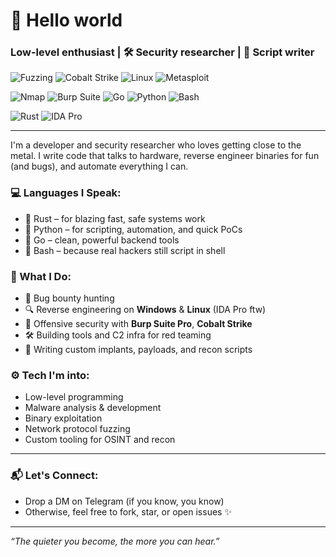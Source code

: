 # 👋 Hello world

###  Low-level enthusiast | 🛠️ Security researcher | 🐚 Script writer

![Fuzzing](https://img.shields.io/badge/Fuzzing-AFL++-black?style=for-the-badge)
![Cobalt Strike](https://img.shields.io/badge/Cobalt_Strike-1E90FF?style=for-the-badge&logo=hexagon&logoColor=white)
![Linux](https://img.shields.io/badge/Linux-FCC624?style=for-the-badge&logo=linux&logoColor=black)
![Metasploit](https://img.shields.io/badge/Metasploit-FF6A00?style=for-the-badge&logo=data:image/png;base64,YOUR_CUSTOM_BASE64_ICON_HERE)

![Nmap](https://img.shields.io/badge/Nmap-FF6600?style=for-the-badge&logo=data:image/png;base64,YOUR_CUSTOM_BASE64_ICON_HERE)
![Burp Suite](https://img.shields.io/badge/Burp_Suite-FF6633?style=for-the-badge&logo=portswigger&logoColor=white)
![Go](https://img.shields.io/badge/Go-00ADD8?style=for-the-badge&logo=go&logoColor=white)
![Python](https://img.shields.io/badge/Python-3776AB?style=for-the-badge&logo=python&logoColor=white)
![Bash](https://img.shields.io/badge/Bash-4EAA25?style=for-the-badge&logo=gnu-bash&logoColor=white)

![Rust](https://img.shields.io/badge/Rust-%23000000.svg?style=flat&logo=rust&logoColor=white)
![IDA Pro](https://img.shields.io/badge/IDA_Pro-Hex--Rays-blue)


---

I'm a developer and security researcher who loves getting close to the metal. I write code that talks to hardware, reverse engineer binaries for fun (and bugs), and automate everything I can.

### 💻 Languages I Speak:
- 🦀 Rust – for blazing fast, safe systems work  
- 🐍 Python – for scripting, automation, and quick PoCs  
- 🐹 Go – clean, powerful backend tools  
- 🐚 Bash – because real hackers still script in shell

### 🔬 What I Do:
- 🐞 Bug bounty hunting  
- 🔍 Reverse engineering on **Windows** & **Linux** (IDA Pro ftw)  
- 🧰 Offensive security with **Burp Suite Pro**, **Cobalt Strike**  
- 🛠️ Building tools and C2 infra for red teaming  
- 🧪 Writing custom implants, payloads, and recon scripts

### ⚙️ Tech I'm into:
- Low-level programming
- Malware analysis & development
- Binary exploitation
- Network protocol fuzzing
- Custom tooling for OSINT and recon

---

### 📬 Let's Connect:
- Drop a DM on Telegram (if you know, you know)
- Otherwise, feel free to fork, star, or open issues ✨

---

_“The quieter you become, the more you can hear.”_
